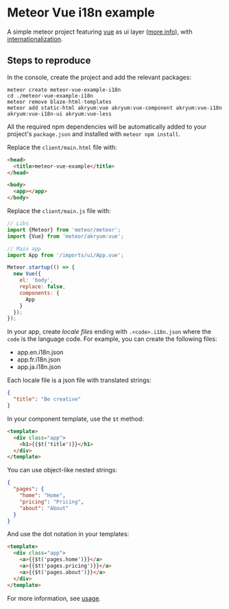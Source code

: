 # Meteor Vue i18n example

A simple meteor project featuring [vue](https://vuejs.org/) as ui layer ([more info](https://github.com/Akryum/meteor-vue-component)), with [internationalization](https://github.com/Akryum/meteor-vue-component/tree/master/packages/vue-i18n).

## Steps to reproduce

In the console, create the project and add the relevant packages:

    meteor create meteor-vue-example-i18n
    cd ./meteor-vue-example-i18n
    meteor remove blaze-html-templates
    meteor add static-html akryum:vue akryum:vue-component akryum:vue-i18n akryum:vue-i18n-ui akryum:vue-less


All the required npm dependencies will be automatically added to your project's `package.json` and installed with `meteor npm install`.

Replace the `client/main.html` file with:

```html
<head>
  <title>meteor-vue-example</title>
</head>

<body>
  <app></app>
</body>
```

Replace the `client/main.js` file with:

```javascript
// Libs
import {Meteor} from 'meteor/meteor';
import {Vue} from 'meteor/akryum:vue';

// Main app
import App from '/imports/ui/App.vue';

Meteor.startup(() => {
  new Vue({
    el: 'body',
    replace: false,
    components: {
      App
    }
  });
});
```

In your app, create *locale files* ending with `.<code>.i18n.json` where the `code` is the language code. For example, you can create the following files:
 - app.en.i18n.json
 - app.fr.i18n.json
 - app.ja.i18n.json

Each locale file is a json file with translated strings:

```json
{
  "title": "Be creative"
}
```

In your component template, use the `$t` method:

```html
<template>
  <div class="app">
    <h1>{{$t('title')}}</h1>
  </div>
</template>
```

You can use object-like nested strings:

```json
{
  "pages": {
    "home": "Home",
    "pricing": "Pricing",
    "about": "About"
  }
}
```

And use the dot notation in your templates:

```html
<template>
  <div class="app">
    <a>{{$t('pages.home')}}</a>
    <a>{{$t('pages.pricing')}}</a>
    <a>{{$t('pages.about')}}</a>
  </div>
</template>
```

For more information, see [usage](https://github.com/Akryum/meteor-vue-component/tree/master/packages/vue-i18n).

